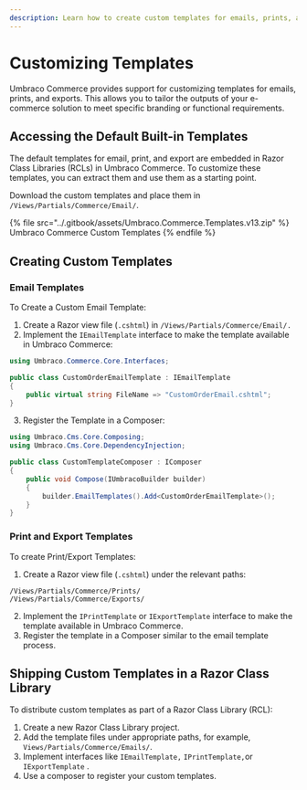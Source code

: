 ```yaml
---
description: Learn how to create custom templates for emails, prints, and exports.
---
```


# Customizing Templates

Umbraco Commerce provides support for customizing templates for emails, prints, and exports. This allows you to tailor the outputs of your e-commerce solution to meet specific branding or functional requirements.

## Accessing the Default Built-in Templates

The default templates for email, print, and export are embedded in Razor Class Libraries (RCLs) in Umbraco Commerce. To customize these templates, you can extract them and use them as a starting point.

Download the custom templates and place them in `/Views/Partials/Commerce/Email/`.

{% file src="../.gitbook/assets/Umbraco.Commerce.Templates.v13.zip" %}
Umbraco Commerce Custom Templates
{% endfile %}

## Creating Custom Templates

### Email Templates

To Create a Custom Email Template:

1. Create a Razor view file (`.cshtml`) in `/Views/Partials/Commerce/Email/.`
2. Implement the `IEmailTemplate` interface to make the template available in Umbraco Commerce:

```csharp
using Umbraco.Commerce.Core.Interfaces;  

public class CustomOrderEmailTemplate : IEmailTemplate  
{  
    public virtual string FileName => "CustomOrderEmail.cshtml";  
}  

```

3. Register the Template in a Composer:

```csharp
using Umbraco.Cms.Core.Composing;  
using Umbraco.Cms.Core.DependencyInjection;  

public class CustomTemplateComposer : IComposer  
{  
    public void Compose(IUmbracoBuilder builder)  
    {  
        builder.EmailTemplates().Add<CustomOrderEmailTemplate>();  
    }  
}  

```

### Print and Export Templates

To create Print/Export Templates:

1. Create a Razor view file (`.cshtml`) under the relevant paths:

```
/Views/Partials/Commerce/Prints/  
/Views/Partials/Commerce/Exports/  
```

2. Implement the `IPrintTemplate` or `IExportTemplate` interface to make the template available in Umbraco Commerce.
3. Register the template in a Composer similar to the email template process.

## Shipping Custom Templates in a Razor Class Library

To distribute custom templates as part of a Razor Class Library (RCL):

1. Create a new Razor Class Library project.
2. Add the template files under appropriate paths, for example, `Views/Partials/Commerce/Emails/`.
3. Implement interfaces like `IEmailTemplate,` `IPrintTemplate,`or `IExportTemplate` .
4. Use a composer to register your custom templates.
